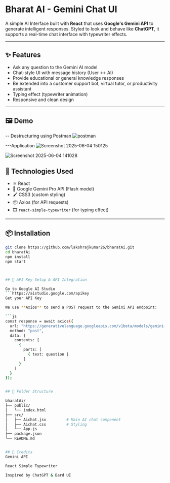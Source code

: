 # Bharat AI - Gemini Chat UI

A simple AI Interface built with **React** that uses **Google's Gemini API** to generate intelligent responses. Styled to look and behave like **ChatGPT**, it supports a real-time chat interface with typewriter effects.

---

## ✨ Features

- Ask any question to the Gemini AI model
- Chat-style UI with message history (User ↔️ AI)
- Provide educational or general knowledge responses
- Be extended into a customer support bot, virtual tutor, or productivity assistant
- Typing effect (typewriter animation)
- Responsive and clean design

---

## 🖼 Demo

-- Destructuring using Postman
![postman](https://github.com/user-attachments/assets/f1ef6f4e-2fac-4036-906c-672e5ba72e1b)

---Application 
![Screenshot 2025-06-04 150125](https://github.com/user-attachments/assets/7558ea57-cb2b-47ee-a71d-ce34fe878110)

![Screenshot 2025-06-04 141028](https://github.com/user-attachments/assets/15c52d07-a66b-4854-8f0a-1ce79004e556)


## 🚀 Technologies Used

- ⚛️ React
- 💬 Google Gemini Pro API (Flash model)
- 🖌 CSS3 (custom styling)
- 📦 Axios (for API requests)
- 🎞 `react-simple-typewriter` (for typing effect)

---

## 📦 Installation

```bash
git clone https://github.com/lakshrajkumar26/bharatAi.git
cd bharatAi
npm install
npm start



## 🔑 API Key Setup & API Integration

Go to Google AI Studio
```https://aistudio.google.com/apikey
Get your API Key

We use **Axios** to send a POST request to the Gemini API endpoint:

```js
const response = await axios({
  url: "https://generativelanguage.googleapis.com/v1beta/models/gemini-2.0-flash:generateContent?key=YOUR_API_KEY",
  method: "post",
  data: {
    contents: [
      {
        parts: [
          { text: question }
        ]
      }
    ]
  }
});


## 📁 Folder Structure

bharatAi/
├── public/
│   └── index.html
├── src/
│   ├── Aichat.jsx         # Main AI chat component
│   ├── Aichat.css         # Styling
│   └── App.js
├── package.json
└── README.md


## 🧠 Credits
Gemini API

React Simple Typewriter

Inspired by ChatGPT & Bard UI


